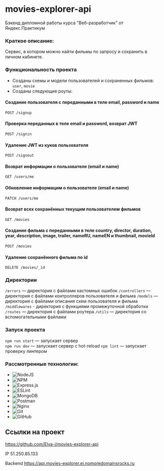 # movies-explorer-api
 Бэкенд дипломной работы курса "Веб-разработчик" от Яндекс.Практикум

 ### Краткое описание:

Сервис, в котором можно найти фильмы по запросу и сохранить в личном кабинете.

 ### Функциональность проекта

- Созданы схемы и модели пользователей и cохраненных фильмов:
  `user`, `movie` 
- Созданы следующие роуты:

#### Создание пользователя с переданными в теле email, password и name
`POST /signup`

#### Проверка переданных в теле email и password, возврат JWT
`POST /signin`

#### Удаление JWT из куков пользователя
`POST /signout`

#### Возврат информации о пользователе (email и name)
`GET /users/me`

#### Обновление информацим о пользователе (email и name)
`PATCH /users/me`

#### Возврат всех сохранённых текущим пользователем фильмов
`GET /movies`

#### Создание фильма с переданными в теле country, director, duration, year, description, image, trailer, nameRU, nameEN и thumbnail, movieId 
`POST /movies`

#### Удаление сохранённого фильма по id
`DELETE /movies/_id`

### Директории

`/errors` — директория с файлами кастомных ошибок
`/controllers` — директория с файлами контроллеров пользователя и фильма 
`/models` — директория с файлами описания схем пользователя и фильма 
`/middlewares` - директория с функциями промежуточной обработки
`/routes` — директория с файлами роутера 
`/utils` — директория со вспомогательными файлами

### Запуск проекта

`npm run start` — запускает сервер   
`npm run dev` — запускает сервер с hot-reload
`npm lint` — запускает проверку линтером

### Рассмотренные технологии:

- ![NodeJS](https://img.shields.io/badge/node.js-6DA55F?style=for-the-badge&logo=node.js&logoColor=white)
- ![NPM](https://img.shields.io/badge/NPM-%23CB3837.svg?style=for-the-badge&logo=npm&logoColor=white)
- ![Express.js](https://img.shields.io/badge/express.js-%23404d59.svg?style=for-the-badge&logo=express&logoColor=%2361DAFB)
- ![ESLint](https://img.shields.io/badge/ESLint-4B3263?style=for-the-badge&logo=eslint&logoColor=white)
- ![MongoDB](https://img.shields.io/badge/MongoDB-%234ea94b.svg?style=for-the-badge&logo=mongodb&logoColor=white)
- ![Postman](https://img.shields.io/badge/Postman-FF6C37?style=for-the-badge&logo=postman&logoColor=white)
- ![Nginx](https://img.shields.io/badge/nginx-%23009639.svg?style=for-the-badge&logo=nginx&logoColor=white)
- ![Git](https://img.shields.io/badge/git-%23F05033.svg?style=for-the-badge&logo=git&logoColor=white)
- ![GitHub](https://img.shields.io/badge/github-%23121011.svg?style=for-the-badge&logo=github&logoColor=white)

## Ссылки на проект

https://github.com/Elya-i/movies-explorer-api

IP 51.250.85.133

Backend https://api.movies-explorer.ei.nomoredomainsrocks.ru
